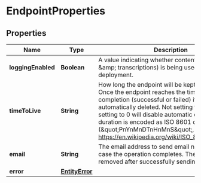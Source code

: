 # EndpointProperties

## Properties
Name | Type | Description | Notes
------------ | ------------- | ------------- | -------------
**loggingEnabled** | **Boolean** | A value indicating whether content logging (audio &amp;amp; transcriptions) is being used for a deployment. |  [optional]
**timeToLive** | **String** | How long the endpoint will be kept in the system. Once the endpoint reaches the time to live  after completion (successful or failed) it will be automatically deleted. Not setting this value or setting  to 0 will disable automatic deletion.  The duration is encoded as ISO 8601 duration (\&quot;PnYnMnDTnHnMnS\&quot;, see https://en.wikipedia.org/wiki/ISO_8601#Durations). |  [optional]
**email** | **String** | The email address to send email notifications to in case the operation completes.  The value will be removed after successfully sending the email. |  [optional]
**error** | [**EntityError**](EntityError.md) |  |  [optional]
